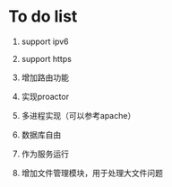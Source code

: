 # To do list

1. support ipv6

2. support https

3. 增加路由功能

4. 实现proactor

5. 多进程实现（可以参考apache）

7. 数据库自由

8. 作为服务运行

9. 增加文件管理模块，用于处理大文件问题
